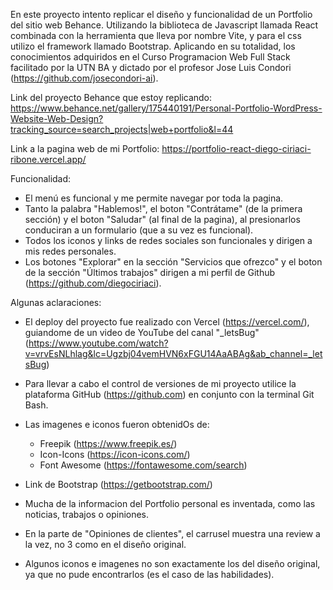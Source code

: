 En este proyecto intento replicar el diseño y funcionalidad de un Portfolio del sitio web Behance. Utilizando la biblioteca de Javascript llamada React combinada con la herramienta que lleva por nombre Vite, y para el css utilizo el framework llamado Bootstrap. Aplicando en su totalidad, los conocimientos adquiridos en el Curso Programacion Web Full Stack facilitado por la UTN BA y dictado por el profesor Jose Luis Condori (https://github.com/josecondori-ai).

Link del proyecto Behance que estoy replicando: 
https://www.behance.net/gallery/175440191/Personal-Portfolio-WordPress-Website-Web-Design?tracking_source=search_projects|web+portfolio&l=44

Link a la pagina web de mi Portfolio:
https://portfolio-react-diego-ciriaci-ribone.vercel.app/

Funcionalidad:
- El menú es funcional y me permite navegar por toda la pagina.
- Tanto la palabra "Hablemos!", el boton "Contrátame" (de la primera sección) y el boton "Saludar" (al final de la pagina), al presionarlos conduciran a un formulario (que a su vez es funcional).
- Todos los iconos y links de redes sociales son funcionales y dirigen a mis redes personales.
- Los botones "Explorar" en la sección "Servicios que ofrezco" y el boton de la sección "Últimos trabajos" dirigen a mi perfil de Github (https://github.com/diegociriaci).

Algunas aclaraciones:
- El deploy del proyecto fue realizado con Vercel (https://vercel.com/), guiandome de un video de YouTube del canal "_letsBug" (https://www.youtube.com/watch?v=vrvEsNLhlag&lc=Ugzbj04vemHVN6xFGU14AaABAg&ab_channel=_letsBug)

- Para llevar a cabo el control de versiones de mi proyecto utilice la plataforma GitHub (https://github.com) en conjunto con la terminal Git Bash.

- Las imagenes e iconos fueron obtenidOs de:
    - Freepik (https://www.freepik.es/)
    - Icon-Icons (https://icon-icons.com/)
    - Font Awesome (https://fontawesome.com/search)

- Link de Bootstrap (https://getbootstrap.com/)

- Mucha de la informacion del Portfolio personal es inventada, como las noticias, trabajos o opiniones.

- En la parte de "Opiniones de clientes", el carrusel muestra una review a la vez, no 3 como en el diseño original.

- Algunos iconos e imagenes no son exactamente los del diseño original, ya que no pude encontrarlos (es el caso de las habilidades).
